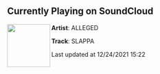 ## Currently Playing on SoundCloud

[<img align="left" width="100" src="https://i1.sndcdn.com/artworks-Opp5Xtr5aY3aAlIx-GnRgUA-t500x500.jpg">](https://soundcloud.com/allegedbeats/slappa)

**Artist**: ALLEGED 

**Track**: SLAPPA

Last updated at 12/24/2021 15:22

